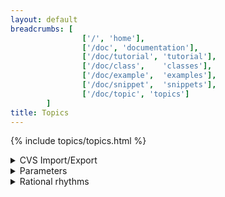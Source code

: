 ```yaml
---
layout: default
breadcrumbs: [
                ['/', 'home'],
                ['/doc', 'documentation'],
                ['/doc/tutorial', 'tutorial'],
                ['/doc/class',    'classes'],
                ['/doc/example',  'examples'],
                ['/doc/snippet',  'snippets'],
                ['/doc/topic', 'topics']
        ]
title: Topics
---
```


{% include topics/topics.html %}

<details class="topic-cvs">
<summary>
CVS Import/Export
</summary>
{% include topics/cvs.html %}
</details>

<details class="topic-parameters">
<summary>
Parameters
</summary>
{% include topics/parameters.html %}
</details>

<details class="topic-rhythms">
<summary>
Rational rhythms
</summary>
{% include topics/rhythms.html %}
</details>

